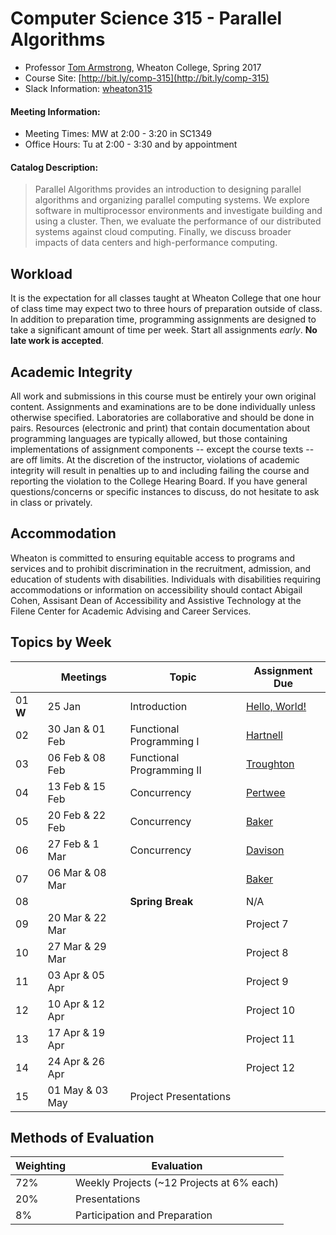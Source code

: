 # Computer Science 315 - Parallel Algorithms

* Professor [Tom Armstrong](http://www.tarmstro.com/), Wheaton College, Spring 2017
* Course Site: [http://bit.ly/comp-315](http://bit.ly/comp-315)
* Slack Information: [wheaton315](https://wheaton315.slack.com/signup)

#### Meeting Information:

* Meeting Times: MW at 2:00 - 3:20 in SC1349
* Office Hours: Tu at 2:00 - 3:30 and by appointment

#### Catalog Description:

> Parallel Algorithms provides an introduction to designing parallel algorithms and organizing parallel computing systems. We explore software in multiprocessor environments and investigate building and using a cluster. Then, we evaluate the performance of our distributed systems against cloud computing. Finally, we discuss broader impacts of data centers and high-performance computing.

## Workload

It is the expectation for all classes taught at Wheaton College that one hour of class time may expect two to three hours of preparation outside of class.  In addition to preparation time, programming assignments are designed to take a significant amount of time per week.  Start all assignments _early_. **No late work is accepted**.

## Academic Integrity

All work and submissions in this course must be entirely your own original content.  Assignments and examinations are to be done individually unless otherwise specified.  Laboratories are collaborative and should be done in pairs.  Resources (electronic and print) that contain documentation about programming languages are typically allowed, but those containing implementations of assignment components -- except the course texts -- are off limits.  At the discretion of the instructor, violations of academic integrity will result in penalties up to and including failing the course and reporting the violation to the College Hearing Board. If you have general questions/concerns or specific instances to discuss, do not hesitate to ask in class or privately.

## Accommodation

Wheaton is committed to ensuring equitable access to programs and services and to prohibit discrimination in the recruitment, admission, and education of students with disabilities. Individuals with disabilities requiring accommodations or information on accessibility should contact Abigail Cohen, Assisant Dean of Accessibility and Assistive Technology at the Filene Center for Academic Advising and Career Services.

## Topics by Week

 &nbsp; | Meetings | Topic | Assignment Due
------------- | ------------- | ------------- | -------------
01 **W** | 25 Jan | Introduction | [Hello, World!](https://classroom.github.com/assignment-invitations/ac0f470eff1bd8fe2410430706b58301)
02 | 30 Jan & 01 Feb | Functional Programming I | [Hartnell](https://classroom.github.com/assignment-invitations/36985bec03c77b144dc9c03e111776e6)
03 | 06 Feb & 08 Feb | Functional Programming II | [Troughton](https://classroom.github.com/assignment-invitations/3ec4c0dbe269a5747af64d3577e29b36)
04 | 13 Feb & 15 Feb | Concurrency | [Pertwee](https://classroom.github.com/assignment-invitations/7c04f84f5743c473095816bfc5e74d6c)
05 | 20 Feb & 22 Feb |Concurrency | [Baker](https://classroom.github.com/assignment-invitations/a849a61443cac5615363de5e4a8332f9)
06 | 27 Feb & 1 Mar | Concurrency | [Davison](https://classroom.github.com/assignment-invitations/90b0ecc24ebb338d96c94a7b8f1e1b10)
07 | 06 Mar & 08 Mar | | [Baker](https://classroom.github.com/assignment-invitations/3c7aedad7226f09c7af858a1821d4031)
08 | | **Spring Break** | N/A
09 | 20 Mar & 22 Mar | | Project 7
10 | 27 Mar & 29 Mar | | Project 8
11 | 03 Apr & 05 Apr | | Project 9
12 | 10 Apr & 12 Apr | | Project 10
13 | 17 Apr & 19 Apr | | Project 11
14 | 24 Apr & 26 Apr | | Project 12
15 | 01 May & 03 May | Project Presentations

## Methods of Evaluation

Weighting  | Evaluation
------------- | ------------- 
72% | Weekly Projects (~12 Projects at 6% each)
20% | Presentations
8% | Participation and Preparation
